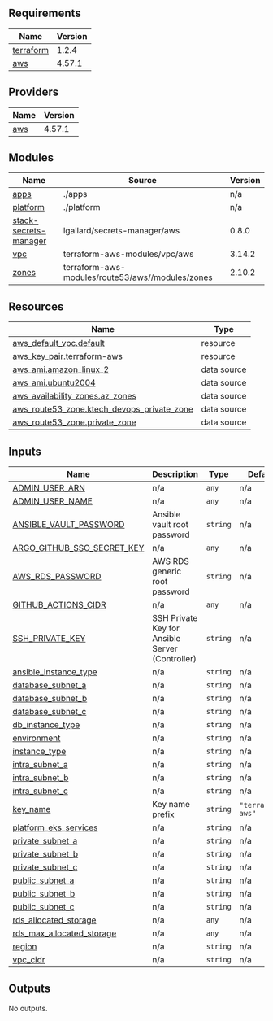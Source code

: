 <!-- BEGIN_TF_DOCS -->
## Requirements

| Name | Version |
|------|---------|
| <a name="requirement_terraform"></a> [terraform](#requirement\_terraform) | 1.2.4 |
| <a name="requirement_aws"></a> [aws](#requirement\_aws) | 4.57.1 |

## Providers

| Name | Version |
|------|---------|
| <a name="provider_aws"></a> [aws](#provider\_aws) | 4.57.1 |

## Modules

| Name | Source | Version |
|------|--------|---------|
| <a name="module_apps"></a> [apps](#module\_apps) | ./apps | n/a |
| <a name="module_platform"></a> [platform](#module\_platform) | ./platform | n/a |
| <a name="module_stack-secrets-manager"></a> [stack-secrets-manager](#module\_stack-secrets-manager) | lgallard/secrets-manager/aws | 0.8.0 |
| <a name="module_vpc"></a> [vpc](#module\_vpc) | terraform-aws-modules/vpc/aws | 3.14.2 |
| <a name="module_zones"></a> [zones](#module\_zones) | terraform-aws-modules/route53/aws//modules/zones | 2.10.2 |

## Resources

| Name | Type |
|------|------|
| [aws_default_vpc.default](https://registry.terraform.io/providers/hashicorp/aws/4.57.1/docs/resources/default_vpc) | resource |
| [aws_key_pair.terraform-aws](https://registry.terraform.io/providers/hashicorp/aws/4.57.1/docs/resources/key_pair) | resource |
| [aws_ami.amazon_linux_2](https://registry.terraform.io/providers/hashicorp/aws/4.57.1/docs/data-sources/ami) | data source |
| [aws_ami.ubuntu2004](https://registry.terraform.io/providers/hashicorp/aws/4.57.1/docs/data-sources/ami) | data source |
| [aws_availability_zones.az_zones](https://registry.terraform.io/providers/hashicorp/aws/4.57.1/docs/data-sources/availability_zones) | data source |
| [aws_route53_zone.ktech_devops_private_zone](https://registry.terraform.io/providers/hashicorp/aws/4.57.1/docs/data-sources/route53_zone) | data source |
| [aws_route53_zone.private_zone](https://registry.terraform.io/providers/hashicorp/aws/4.57.1/docs/data-sources/route53_zone) | data source |

## Inputs

| Name | Description | Type | Default | Required |
|------|-------------|------|---------|:--------:|
| <a name="input_ADMIN_USER_ARN"></a> [ADMIN\_USER\_ARN](#input\_ADMIN\_USER\_ARN) | n/a | `any` | n/a | yes |
| <a name="input_ADMIN_USER_NAME"></a> [ADMIN\_USER\_NAME](#input\_ADMIN\_USER\_NAME) | n/a | `any` | n/a | yes |
| <a name="input_ANSIBLE_VAULT_PASSWORD"></a> [ANSIBLE\_VAULT\_PASSWORD](#input\_ANSIBLE\_VAULT\_PASSWORD) | Ansible vault root password | `string` | n/a | yes |
| <a name="input_ARGO_GITHUB_SSO_SECRET_KEY"></a> [ARGO\_GITHUB\_SSO\_SECRET\_KEY](#input\_ARGO\_GITHUB\_SSO\_SECRET\_KEY) | n/a | `any` | n/a | yes |
| <a name="input_AWS_RDS_PASSWORD"></a> [AWS\_RDS\_PASSWORD](#input\_AWS\_RDS\_PASSWORD) | AWS RDS generic root password | `string` | n/a | yes |
| <a name="input_GITHUB_ACTIONS_CIDR"></a> [GITHUB\_ACTIONS\_CIDR](#input\_GITHUB\_ACTIONS\_CIDR) | n/a | `any` | n/a | yes |
| <a name="input_SSH_PRIVATE_KEY"></a> [SSH\_PRIVATE\_KEY](#input\_SSH\_PRIVATE\_KEY) | SSH Private Key for Ansible Server (Controller) | `string` | n/a | yes |
| <a name="input_ansible_instance_type"></a> [ansible\_instance\_type](#input\_ansible\_instance\_type) | n/a | `string` | n/a | yes |
| <a name="input_database_subnet_a"></a> [database\_subnet\_a](#input\_database\_subnet\_a) | n/a | `string` | n/a | yes |
| <a name="input_database_subnet_b"></a> [database\_subnet\_b](#input\_database\_subnet\_b) | n/a | `string` | n/a | yes |
| <a name="input_database_subnet_c"></a> [database\_subnet\_c](#input\_database\_subnet\_c) | n/a | `string` | n/a | yes |
| <a name="input_db_instance_type"></a> [db\_instance\_type](#input\_db\_instance\_type) | n/a | `string` | n/a | yes |
| <a name="input_environment"></a> [environment](#input\_environment) | n/a | `string` | n/a | yes |
| <a name="input_instance_type"></a> [instance\_type](#input\_instance\_type) | n/a | `string` | n/a | yes |
| <a name="input_intra_subnet_a"></a> [intra\_subnet\_a](#input\_intra\_subnet\_a) | n/a | `string` | n/a | yes |
| <a name="input_intra_subnet_b"></a> [intra\_subnet\_b](#input\_intra\_subnet\_b) | n/a | `string` | n/a | yes |
| <a name="input_intra_subnet_c"></a> [intra\_subnet\_c](#input\_intra\_subnet\_c) | n/a | `string` | n/a | yes |
| <a name="input_key_name"></a> [key\_name](#input\_key\_name) | Key name prefix | `string` | `"terraform-aws"` | no |
| <a name="input_platform_eks_services"></a> [platform\_eks\_services](#input\_platform\_eks\_services) | n/a | `string` | n/a | yes |
| <a name="input_private_subnet_a"></a> [private\_subnet\_a](#input\_private\_subnet\_a) | n/a | `string` | n/a | yes |
| <a name="input_private_subnet_b"></a> [private\_subnet\_b](#input\_private\_subnet\_b) | n/a | `string` | n/a | yes |
| <a name="input_private_subnet_c"></a> [private\_subnet\_c](#input\_private\_subnet\_c) | n/a | `string` | n/a | yes |
| <a name="input_public_subnet_a"></a> [public\_subnet\_a](#input\_public\_subnet\_a) | n/a | `string` | n/a | yes |
| <a name="input_public_subnet_b"></a> [public\_subnet\_b](#input\_public\_subnet\_b) | n/a | `string` | n/a | yes |
| <a name="input_public_subnet_c"></a> [public\_subnet\_c](#input\_public\_subnet\_c) | n/a | `string` | n/a | yes |
| <a name="input_rds_allocated_storage"></a> [rds\_allocated\_storage](#input\_rds\_allocated\_storage) | n/a | `any` | n/a | yes |
| <a name="input_rds_max_allocated_storage"></a> [rds\_max\_allocated\_storage](#input\_rds\_max\_allocated\_storage) | n/a | `any` | n/a | yes |
| <a name="input_region"></a> [region](#input\_region) | n/a | `string` | n/a | yes |
| <a name="input_vpc_cidr"></a> [vpc\_cidr](#input\_vpc\_cidr) | n/a | `string` | n/a | yes |

## Outputs

No outputs.
<!-- END_TF_DOCS -->